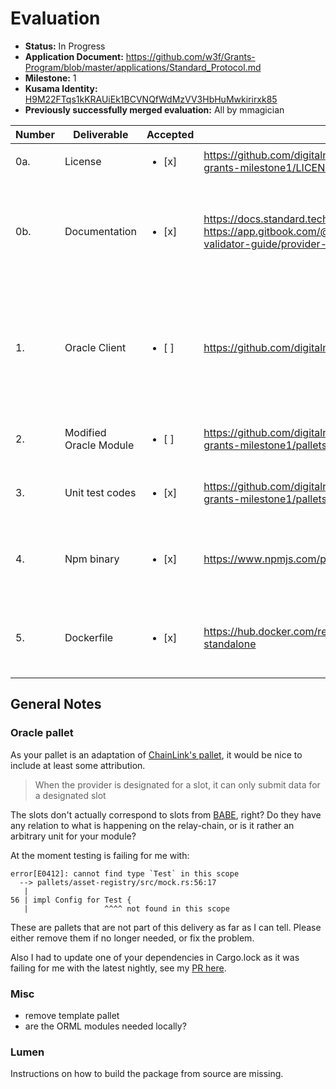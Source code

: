 # Evaluation

* **Status:** In Progress
* **Application Document:** https://github.com/w3f/Grants-Program/blob/master/applications/Standard_Protocol.md
* **Milestone:** 1
* **Kusama Identity:** [H9M22FTqs1kKRAUiEk1BCVNQfWdMzVV3HbHuMwkirirxk85](https://polkascan.io/pre/kusama/account/H9M22FTqs1kKRAUiEk1BCVNQfWdMzVV3HbHuMwkirirxk85)
* **Previously successfully merged evaluation:** All by mmagician

| Number | Deliverable            | Accepted               | Link                                                                                                                                                             | Note                                                                                                              |
|--------|------------------------|------------------------|------------------------------------------------------------------------------------------------------------------------------------------------------------------|-------------------------------------------------------------------------------------------------------------------|
|    0a. | License                | <ul><li>[x] </li></ul> | https://github.com/digitalnativeinc/standard-substrate/blob/open-grants-milestone1/LICENSE                                                                       | Apache License 2.0                                                                                                |
|    0b. | Documentation          | <ul><li>[x] </li></ul> | https://docs.standard.tech/runtime-modules/oracle  https://app.gitbook.com/@standard-protocol-1/s/standard-protocol-validator-guide/provider-setup/oracle-binary | Documentation will give high level overview of the oracle module and how to install oracle and validate           |
|     1. | Oracle Client          | <ul><li>[ ] </li></ul> | https://github.com/digitalnativeinc/lumen                                                                                                                        | Oracle client to receive information from external sources then submit information regularly to substrate runtime |
|     2. | Modified Oracle Module | <ul><li>[ ] </li></ul> | https://github.com/digitalnativeinc/standard-substrate/tree/open-grants-milestone1/pallets/oracle                                                                | Oracle module to register operators and batch                                                                     |
|     3. | Unit test codes        | <ul><li>[x] </li></ul> | https://github.com/digitalnativeinc/standard-substrate/blob/open-grants-milestone1/pallets/oracle/src/tests.rs                                                   | Unit test codes in `tests.rs` in each runtime module                                                              |
|     4. | Npm binary             | <ul><li>[x] </li></ul> | https://www.npmjs.com/package/@digitalnative/lumen                                                                                                               | We will provide a npm binary for oracle providers to install and run an oracle client                             |
|     5. | Dockerfile             | <ul><li>[x] </li></ul> | https://hub.docker.com/repository/docker/standardprotocol/opportunity-standalone                                                                                 | Dockerfile for running Standard protocol binary will be provided                                                  |

## General Notes

### Oracle pallet

As your pallet is an adaptation of [ChainLink's pallet](https://github.com/smartcontractkit/chainlink-polkadot/tree/master/pallet-chainlink), it would be nice to include at least some attribution.

> When the provider is designated for a slot, it can only submit data for a designated slot

The slots don't actually correspond to slots from [BABE](https://github.com/paritytech/substrate/blob/master/client/consensus/babe/src/lib.rs), right? Do they have any relation to what is happening on the relay-chain, or is it rather an arbitrary unit for your module?

At the moment testing is failing for me with:

```
error[E0412]: cannot find type `Test` in this scope
  --> pallets/asset-registry/src/mock.rs:56:17
   |
56 | impl Config for Test {
   |                 ^^^^ not found in this scope
```

These are pallets that are not part of this delivery as far as I can tell. Please either remove them if no longer needed, or fix the problem.

Also I had to update one of your dependencies in Cargo.lock as it was failing for me with the latest nightly, see my [PR here](https://github.com/digitalnativeinc/standard-substrate/pull/38).

### Misc

- remove template pallet
- are the ORML modules needed locally?

### Lumen

Instructions on how to build the package from source are missing.
